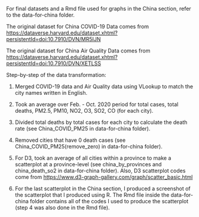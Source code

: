 For final datasets and a Rmd file used for graphs in the China section, refer to the data-for-china folder.

The original dataset for China COVID-19 Data comes from https://dataverse.harvard.edu/dataset.xhtml?persistentId=doi:10.7910/DVN/MR5IJN

The original dataset for China Air Quality Data comes from https://dataverse.harvard.edu/dataset.xhtml?persistentId=doi:10.7910/DVN/XETLSS

Step-by-step of the data transformation:

1) Merged COVID-19 data and Air Quality data using VLookup to match the city names written in English.

2) Took an average over Feb. - Oct. 2020 period for total cases, total deaths, PM2.5, PM10, NO2, O3, SO2, CO (for each city).

3) Divided total deaths by total cases for each city to calculate the death rate (see China_COVID_PM25 in data-for-china folder).

4) Removed cities that have 0 death cases (see China_COVID_PM25(remove_zero) in data-for-china folder).

5) For D3, took an average of all cities within a province to make a scatterplot at a province-level (see china_by_provinces and china_death_so2 in data-for-china folder). Also, D3 scatterplot codes come from https://www.d3-graph-gallery.com/graph/scatter_basic.html

6) For the last scatterplot in the China section, I produced a screenshot of the scatterplot that I produced using R. The Rmd file inside the data-for-china folder contains all of the codes I used to produce the scatterplot (step 4 was also done in the Rmd file).